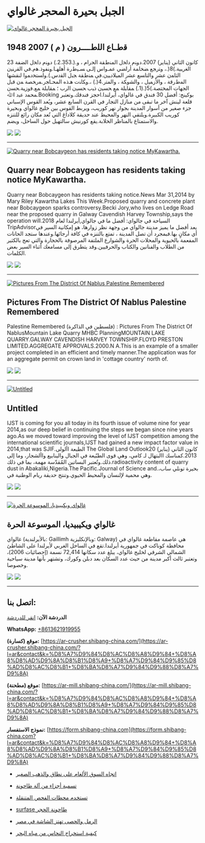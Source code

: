 # الجبل بحيرة المحجر غالواي

<a href="https://swt.shibang-china.com/?l=ar&img&k=%D8%A7%D9%84%D8%AC%D8%A8%D9%84+%D8%A8%D8%AD%D9%8A%D8%B1%D8%A9+%D8%A7%D9%84%D9%85%D8%AD%D8%AC%D8%B1+%D8%BA%D8%A7%D9%84%D9%88%D8%A7%D9%8A" target="_blank">![الجبل بحيرة المحجر غالواي](http://static.shibang-china.com/all-800x300/1015.jpg)</a>

## ﻗﻁـﺎﻉ ﺍﻟﻠﻁــــﺭﻭﻥ ( ﻡ ) 2007 1948
23 كانون الثاني (يناير) 2007.ﺩﻭﻨﻡ ﺩﺍﺨل ﺍﻟﻤﻨﻁﻘﺔ ﺍﻟﺤﺭﺍﻡ ، ﻭ.(.2.353.) ﺩﻭﻨﻡ ﺩﺍﺨل ﺍﻟﻀﻔﺔ ﺍﻟﻐﺭﺒﻴﺔ.)8(.، ﻭﺘﺭﺠﻊ ﻀﺨﺎﻤﺔ ﺃﺭﺍﻀﻲ ﻋﻤـﻭﺍﺱ ﺇﻟـﻰ ﺴـﻴﻁﺭﺓ ﺃﻫﻠﻬـﺎ.ﻭﻨﻔﻭﺫ.ﻫﻡ.ﻓﻲ ﺍﻟﻘﺭﻨﻴﻥ ﺍﻟﺜﺎﻤﻥ ﻋﺸﺭ ﻭﺍﻟﺘﺎﺴﻊ ﻋﺸﺭ ﺍﻟﻤﻴﻼﺩﻴﻴﻥ.ﻓﻲ ﻤﻨﻁﻘﺔ ﺠﺒل ﺍﻟﻘﺩﺱ.).ﻭﺍﺴﺘﺨﺩﻤﻭﺍ ﻟﻨﻘﺸﻬﺎ ﺍﻟﻤﻁﺭﻗﺔ ، ﻭﺍﻷﺯﻤﻴل ، ﻭﺍﻟﺸﻭﻜﺔ ، ﻭﺍﻟﻤﺘﺭ.4(.) ،.ﻭﻜﺎﻨﺕ ﻫـﺫﻩ ﺍﻟﻤﺤـﺎﺠﺭ.ﻤﺭﺨﺼﺔ ﻤﻥ ﻗﺒل ﺍﻟﺠﻬﺎﺕ ﺍﻟﻤﺨﺘﺼﺔ.)5(.(1.) ﻤﻘﺎﺒﻠﺔ ﻤﻊ ﺤﺴﻴﻥ ﺫﻴﺏ ﺤﺴﻴﻥ ﺍﻟﺭﺏ ؛ ﻤﻘﺎﺒﻠﺔ ﻤﻊ.ﻓﻭﺯﻴﺔ.ﺤﺴﻥ ﻤﺤﻤﺩ ﻋﺒﺩ ﺍﷲ.Booking بوكينج: أفضل 30 فندق في غالواي، أيرلندا.احجز فندقك.وتعتبر قلعة لينش آخر ما تبقى من منازل التجار في القرن السابع عشر، ويُعد القوس الإسباني جزء صغير من أسوار المدينة بجوار نهر كوريب، ويربط القوس بين خليج غالواي وبحيرة كوريب الكبيرة.ويلتقي النهر والمحيط عند حديقة كلاداغ التي تُعد مكان رائع للتنزه والاستمتاع بالمناظر الخلابة.يقع كورنيش سالتهيل حول الساحل، ويضم.


<a href="https://whatsapp.shibangsoft.com/WhatsApp.php" target="_blank" title="WhatsApp">![](http://static.shibang-china.com/icon/whatsapp.png)</a> <a href="https://swt.shibang-china.com/?l=ar&icon&k=%D8%A7%D9%84%D8%AC%D8%A8%D9%84+%D8%A8%D8%AD%D9%8A%D8%B1%D8%A9+%D8%A7%D9%84%D9%85%D8%AD%D8%AC%D8%B1+%D8%BA%D8%A7%D9%84%D9%88%D8%A7%D9%8A" target="_blank">![](http://static.shibang-china.com/icon/chat-ar.png)</a>

---

<a href="https://swt.shibang-china.com/?l=ar&img&k=%D8%A7%D9%84%D8%AC%D8%A8%D9%84+%D8%A8%D8%AD%D9%8A%D8%B1%D8%A9+%D8%A7%D9%84%D9%85%D8%AD%D8%AC%D8%B1+%D8%BA%D8%A7%D9%84%D9%88%D8%A7%D9%8A" target="_blank">![Quarry near Bobcaygeon has residents taking notice MyKawartha.](http://static.shibang-china.com/all-800x300/692.jpg)</a>

## Quarry near Bobcaygeon has residents taking notice MyKawartha.
Quarry near Bobcaygeon has residents taking notice.News Mar 31,2014 by Mary Riley Kawartha Lakes This Week.Proposed quarry and concrete plant near Bobcaygeon sparks controversy.Becki Jory,who lives on Ledge Road near the proposed quarry in Galway Cavendish Harvey Township,says the operation will.السياحة في جالواي: أفضل ما في جالواي,أيرلندا لعام 2018 TripAdvisorيعد أفضل ما يميز مدينة جالواي من وجهة نظر زوارها، هو إمكانية السير في أي مكانٍ بها.فبمجرد أن تصل المدينة ، تمتع بالتنزه في كافة أرجائها.وعندها ستجد الحانات المفعمة بالحيوية والمحلات الحرة والشوارع الملتفة المرصوفة بالحجارة والتي تعج بالكثير من الطلاب والفنانين والكتاب والحرفيين.وقد يتطرق إلى مسامعك أثناء السير بعض الكلمات.


<a href="https://whatsapp.shibangsoft.com/WhatsApp.php" target="_blank" title="WhatsApp">![](http://static.shibang-china.com/icon/whatsapp.png)</a> <a href="https://swt.shibang-china.com/?l=ar&icon&k=%D8%A7%D9%84%D8%AC%D8%A8%D9%84+%D8%A8%D8%AD%D9%8A%D8%B1%D8%A9+%D8%A7%D9%84%D9%85%D8%AD%D8%AC%D8%B1+%D8%BA%D8%A7%D9%84%D9%88%D8%A7%D9%8A" target="_blank">![](http://static.shibang-china.com/icon/chat-ar.png)</a>

---

<a href="https://swt.shibang-china.com/?l=ar&img&k=%D8%A7%D9%84%D8%AC%D8%A8%D9%84+%D8%A8%D8%AD%D9%8A%D8%B1%D8%A9+%D8%A7%D9%84%D9%85%D8%AD%D8%AC%D8%B1+%D8%BA%D8%A7%D9%84%D9%88%D8%A7%D9%8A" target="_blank">![Pictures From The District Of Nablus Palestine Remembered](http://static.shibang-china.com/all-800x300/880.jpg)</a>

## Pictures From The District Of Nablus Palestine Remembered
Palestine Remembered (فلسطين في الذاكرة) : Pictures From The District Of NablusMountain Lake Quarry MHBC PlanningMOUNTAIN LAKE QUARRY.GALWAY CAVENDISH HARVEY TOWNSHIP.FLOYD PRESTON LIMITED.AGGREGATE APPROVALS.2000.N A.This is an example of a smaller project completed in an efficient and timely manner.The application was for an aggregate permit on crown land in &#39;cottage country&#39; north of.


<a href="https://whatsapp.shibangsoft.com/WhatsApp.php" target="_blank" title="WhatsApp">![](http://static.shibang-china.com/icon/whatsapp.png)</a> <a href="https://swt.shibang-china.com/?l=ar&icon&k=%D8%A7%D9%84%D8%AC%D8%A8%D9%84+%D8%A8%D8%AD%D9%8A%D8%B1%D8%A9+%D8%A7%D9%84%D9%85%D8%AD%D8%AC%D8%B1+%D8%BA%D8%A7%D9%84%D9%88%D8%A7%D9%8A" target="_blank">![](http://static.shibang-china.com/icon/chat-ar.png)</a>

---

<a href="https://swt.shibang-china.com/?l=ar&img&k=%D8%A7%D9%84%D8%AC%D8%A8%D9%84+%D8%A8%D8%AD%D9%8A%D8%B1%D8%A9+%D8%A7%D9%84%D9%85%D8%AD%D8%AC%D8%B1+%D8%BA%D8%A7%D9%84%D9%88%D8%A7%D9%8A" target="_blank">![Untitled](http://static.shibang-china.com/all-800x300/1007.jpg)</a>

## Untitled
IJST is coming for you all today in its fourth issue of volume nine for year 2014,as our deep belief in continuing the steps we began since nine years ago.As we moved toward improving the level of IJST competition among the international scientific journals,IJST had gained a new impact factor value in 2014,that was SJIF.الطبعة األولى The Global Land Outlook20 كانون الثاني (يناير) 2013.كمناسك االبتهال لـ كامي، وهي قوى الطبّيعة في الجبال والينابيع واألشجار، وما إلى ذلك.وتُعتبر البساتين المُقدّسة مهمة، بما في ذلك.radioactivity content of quarry dust in Abakaliki,Nigeria.The Pacific.Journal of Science and.بحيرة تونلي ساب، وهي محمية لإلنسان والمحيط الحيوي.وتنتج حديقة ريام الوطنية في.


<a href="https://whatsapp.shibangsoft.com/WhatsApp.php" target="_blank" title="WhatsApp">![](http://static.shibang-china.com/icon/whatsapp.png)</a> <a href="https://swt.shibang-china.com/?l=ar&icon&k=%D8%A7%D9%84%D8%AC%D8%A8%D9%84+%D8%A8%D8%AD%D9%8A%D8%B1%D8%A9+%D8%A7%D9%84%D9%85%D8%AD%D8%AC%D8%B1+%D8%BA%D8%A7%D9%84%D9%88%D8%A7%D9%8A" target="_blank">![](http://static.shibang-china.com/icon/chat-ar.png)</a>

---

<a href="https://swt.shibang-china.com/?l=ar&img&k=%D8%A7%D9%84%D8%AC%D8%A8%D9%84+%D8%A8%D8%AD%D9%8A%D8%B1%D8%A9+%D8%A7%D9%84%D9%85%D8%AD%D8%AC%D8%B1+%D8%BA%D8%A7%D9%84%D9%88%D8%A7%D9%8A" target="_blank">![غالواي ويكيبيديا، الموسوعة الحرة](http://static.shibang-china.com/all-800x300/971.jpg)</a>

## غالواي ويكيبيديا، الموسوعة الحرة
غالواي (بالأيرلندية: Gaillimh وبالإنكليزية: Galway) هي عاصمة مقاطعة غالواي في محافظة كوناكت في جمهورية أيرلندا.تقع في الساحل الغربي لأيرلندا على الشاطئ الشمالي الشرقي لخليج غالواي، يبلغ عدد سكانها 72,414 نسمة (إحصائيات 2006)، وتعتبر ثالث أكبر مدينة من حيث عدد السكان بعد دبلن وكورك، وتشتهر بأنها مدينة سياحية وخصوصا.

<a href="https://whatsapp.shibangsoft.com/WhatsApp.php" target="_blank" title="WhatsApp">![](http://static.shibang-china.com/icon/whatsapp.png)</a> <a href="https://swt.shibang-china.com/?l=ar&icon&k=%D8%A7%D9%84%D8%AC%D8%A8%D9%84+%D8%A8%D8%AD%D9%8A%D8%B1%D8%A9+%D8%A7%D9%84%D9%85%D8%AD%D8%AC%D8%B1+%D8%BA%D8%A7%D9%84%D9%88%D8%A7%D9%8A" target="_blank">![](http://static.shibang-china.com/icon/chat-ar.png)</a>

---
## اتصل بنا:

**الدردشة الآن:** [انقر للدردشة](https://swt.shibang-china.com?l=ar&contact&k=%D8%A7%D9%84%D8%AC%D8%A8%D9%84+%D8%A8%D8%AD%D9%8A%D8%B1%D8%A9+%D8%A7%D9%84%D9%85%D8%AD%D8%AC%D8%B1+%D8%BA%D8%A7%D9%84%D9%88%D8%A7%D9%8A)

**WhatsApp:**  [+8613621919955](https://whatsapp.shibangsoft.com/WhatsApp.php)

**موقع (كسارة):** [https://ar-crusher.shibang-china.com/](https://ar-crusher.shibang-china.com/?l=ar&contact&k=%D8%A7%D9%84%D8%AC%D8%A8%D9%84+%D8%A8%D8%AD%D9%8A%D8%B1%D8%A9+%D8%A7%D9%84%D9%85%D8%AD%D8%AC%D8%B1+%D8%BA%D8%A7%D9%84%D9%88%D8%A7%D9%8A)

**موقع (مطحنة):** [https://ar-mill.shibang-china.com/](https://ar-mill.shibang-china.com/?l=ar&contact&k=%D8%A7%D9%84%D8%AC%D8%A8%D9%84+%D8%A8%D8%AD%D9%8A%D8%B1%D8%A9+%D8%A7%D9%84%D9%85%D8%AD%D8%AC%D8%B1+%D8%BA%D8%A7%D9%84%D9%88%D8%A7%D9%8A)

**نموذج الاستفسار:** [https://form.shibang-china.com](https://form.shibang-china.com?l=ar&contact&k=%D8%A7%D9%84%D8%AC%D8%A8%D9%84+%D8%A8%D8%AD%D9%8A%D8%B1%D8%A9+%D8%A7%D9%84%D9%85%D8%AD%D8%AC%D8%B1+%D8%BA%D8%A7%D9%84%D9%88%D8%A7%D9%8A)

* [اتجاه السوق الألغام على نطاق والذهب الصغير](../27/%D8%A7%D8%AA%D8%AC%D8%A7%D9%87%20%D8%A7%D9%84%D8%B3%D9%88%D9%82%20%D8%A7%D9%84%D8%A3%D9%84%D8%BA%D8%A7%D9%85%20%D8%B9%D9%84%D9%89%20%D9%86%D8%B7%D8%A7%D9%82%20%D9%88%D8%A7%D9%84%D8%B0%D9%87%D8%A8%20%D8%A7%D9%84%D8%B5%D8%BA%D9%8A%D8%B1.md)

* [تسمية أجزاء من آلة طاحونة](../30/%D8%AA%D8%B3%D9%85%D9%8A%D8%A9%20%D8%A3%D8%AC%D8%B2%D8%A7%D8%A1%20%D9%85%D9%86%20%D8%A2%D9%84%D8%A9%20%D8%B7%D8%A7%D8%AD%D9%88%D9%86%D8%A9.md)

* [تستخدم محطات الفحص المتنقلة](../27/%D8%AA%D8%B3%D8%AA%D8%AE%D8%AF%D9%85%20%D9%85%D8%AD%D8%B7%D8%A7%D8%AA%20%D8%A7%D9%84%D9%81%D8%AD%D8%B5%20%D8%A7%D9%84%D9%85%D8%AA%D9%86%D9%82%D9%84%D8%A9.md)

* [surfase طاحونة الحجر](../26/surfase%20%D8%B7%D8%A7%D8%AD%D9%88%D9%86%D8%A9%20%D8%A7%D9%84%D8%AD%D8%AC%D8%B1.md)

* [الرمل والحصى تهتز الشاشة في مصر](../27/%D8%A7%D9%84%D8%B1%D9%85%D9%84%20%D9%88%D8%A7%D9%84%D8%AD%D8%B5%D9%89%20%D8%AA%D9%87%D8%AA%D8%B2%20%D8%A7%D9%84%D8%B4%D8%A7%D8%B4%D8%A9%20%D9%81%D9%8A%20%D9%85%D8%B5%D8%B1.md)

* [كيفية استخراج النحاس من مياه البحر](../26/%D9%83%D9%8A%D9%81%D9%8A%D8%A9%20%D8%A7%D8%B3%D8%AA%D8%AE%D8%B1%D8%A7%D8%AC%20%D8%A7%D9%84%D9%86%D8%AD%D8%A7%D8%B3%20%D9%85%D9%86%20%D9%85%D9%8A%D8%A7%D9%87%20%D8%A7%D9%84%D8%A8%D8%AD%D8%B1.md)